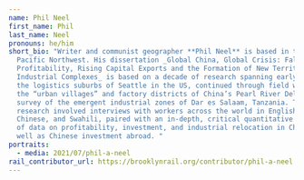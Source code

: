 ```yaml
---
name: Phil Neel
first_name: Phil
last_name: Neel
pronouns: he/him
short_bio: "Writer and communist geographer **Phil Neel** is based in the
  Pacific Northwest. His dissertation _Global China, Global Crisis: Falling
  Profitability, Rising Capital Exports and the Formation of New Territorial
  Industrial Complexes_ is based on a decade of research spanning early work in
  the logistics suburbs of Seattle in the US, continued through field work in
  the “urban villages” and factory districts of China’s Pearl River Delta, and a
  survey of the emergent industrial zones of Dar es Salaam, Tanzania. This
  research involved interviews with workers across the world in English,
  Chinese, and Swahili, paired with an in-depth, critical quantitative analysis
  of data on profitability, investment, and industrial relocation in China as
  well as Chinese investment abroad. "
portraits:
  - media: 2021/07/phil-a-neel
rail_contributor_url: https://brooklynrail.org/contributor/phil-a-neel
---
```

